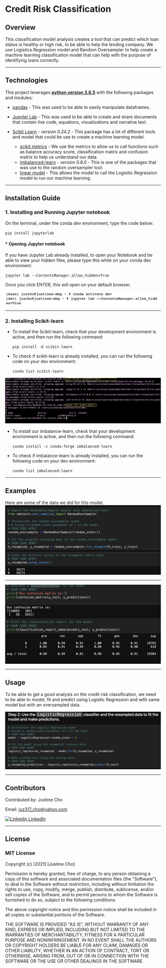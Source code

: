 # **Credit Risk Classification**

## Overview

This classification model analysis creates a tool that can predict which loan status is healthy or high risk, to be able to help the lending company. We use Logistics Regression model and Random Oversampler to help create a machine learning classification model that can help with the purpose of identifying loans correctly.

---

## Technologies

This project leverages **[python version 3.8.5](https://www.python.org/downloads/)** with the following packages and modules:

* [pandas](https://pandas.pydata.org/docs/) - This was used to be able to easily manipulate dataframes.

* [Jupyter Lab](https://jupyterlab.readthedocs.io/en/stable/) - This was used to be able to create and share documents that contain live code, equations, visualizations and narrative text.

* [Scikit Learn](https://scikit-learn.org/stable/) - *version 0.24.2* - This package has a lot of different tools and model that could be use to create a machine learning model.
    * [scikit metrics](https://scikit-learn.org/stable/modules/model_evaluation.html) - We use the metrics to allow us to call functions such as balance accuracy score, classification matrix and confusion matrix to help us understand our data.
    *  [imbalanced-learn](https://imbalanced-learn.org/stable/) - *version 0.8.0* - This is one of the packages that was use to the random oversampler tool.
    *  [linear model](https://scikit-learn.org/stable/modules/linear_model.html) - This allows the model to call the Logisitic Regression model to run our machine learning.
---
## Installation Guide


### 1. Installing and Running Jupyter notebook

On the terminal, under the conda dev environment, type the code below:

`pip install jupyterlab`

#### * Opening Jupyter notebook

If you have Jupyter Lab already installed, to open your Notebook and be able to view your hidden files, please type this while on your conda dev environment:

`jupyter lab --ContentsManager.allow_hidden=True` 

Once you click ENTER, this will open on your default browser.

![Open Jupyter Lab](./Images/open_jupyter_lab_with_hidden_files.jpeg)

---

### 2. Installing Scikit-learn
- To install the Scikit-learn, check that your development environment is active, and then run the following command:

    `pip install -U scikit-learn`

- To check if scikit-learn is already installed, you can run the following code on your dev environment:

    `conda list scikit-learn`

![Install Scikit-learn](./Images/install_scikit_learn.jpeg)   

- To install our imbalance-learn, check that your development environment is active, and then run the following command:

    `conda install -c conda-forge imbalanced-learn`

- To check if imbalance-learn is already installed, you can run the following code on your dev environment:

    `conda list imbalanced-learn`

---
## Examples

Here are some of the data we did for this model.
![Random OverSampler](./Images/randomoversampler.png)   
 
---

![Confusion Matrix and Classification](./Images/confusion-matrix-classification.png)   

---

## Usage

To be able to get a good analysis on the credit risk classification, we need to be able to model, fit and predict using Logistic Regression and with same model but with an oversampled data.

![Logistic Regression Model with Resampled data](./Images/lr-model-resampled.png)   


---

## Contributors

Contributed by: Justine Cho

Email: juz317_cho@yahoo.com

[![Linkedin](https://i.stack.imgur.com/gVE0j.png) LinkedIn](https://www.linkedin.com/in/justinecho)

---

## License

### **MIT License**

Copyright (c) [2021] [Justine Cho]

Permission is hereby granted, free of charge, to any person obtaining a copy
of this software and associated documentation files (the "Software"), to deal
in the Software without restriction, including without limitation the rights
to use, copy, modify, merge, publish, distribute, sublicense, and/or sell
copies of the Software, and to permit persons to whom the Software is
furnished to do so, subject to the following conditions:

The above copyright notice and this permission notice shall be included in all
copies or substantial portions of the Software.

THE SOFTWARE IS PROVIDED "AS IS", WITHOUT WARRANTY OF ANY KIND, EXPRESS OR
IMPLIED, INCLUDING BUT NOT LIMITED TO THE WARRANTIES OF MERCHANTABILITY,
FITNESS FOR A PARTICULAR PURPOSE AND NONINFRINGEMENT. IN NO EVENT SHALL THE
AUTHORS OR COPYRIGHT HOLDERS BE LIABLE FOR ANY CLAIM, DAMAGES OR OTHER
LIABILITY, WHETHER IN AN ACTION OF CONTRACT, TORT OR OTHERWISE, ARISING FROM,
OUT OF OR IN CONNECTION WITH THE SOFTWARE OR THE USE OR OTHER DEALINGS IN THE
SOFTWARE.
